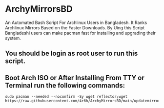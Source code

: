# ArchyMirrorsBD
An Automated Bash Script For Archlinux Users in Bangladesh.
It Ranks Archlinux Mirrors Based on the Faster Downloads.
By Uing this Script Bangladeshi users can make pacman fast for installing and upgrading their system.

## You should be login as root user to run this script.

## Boot Arch ISO or After Installing From TTY or Terminal run the following commands:

```
sudo pacman --needed --noconfirm -Sy wget reflector;wget https://raw.githubusercontent.com/4r6h/ArchyMirrorsBD/main/updatemirrors.sh;./updatemirrors.sh

```
